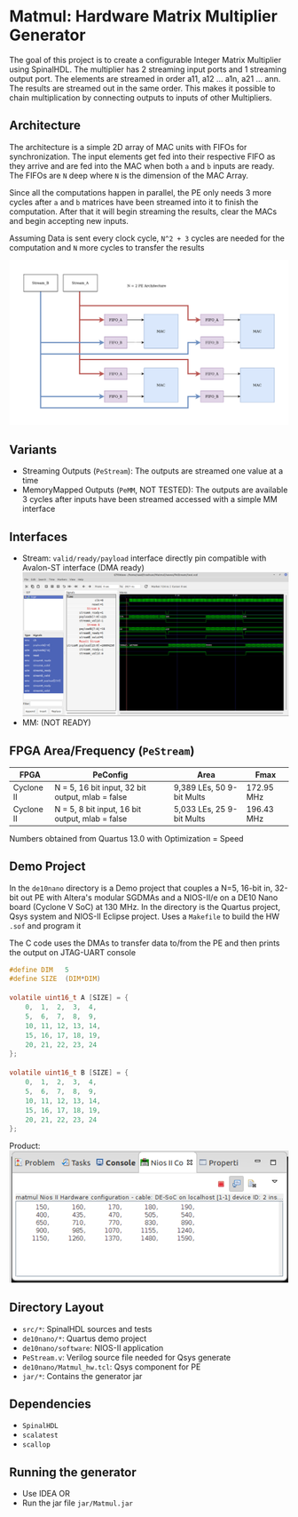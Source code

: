 # Matmul: Hardware Matrix Multiplier Generator
The goal of this project is to create a configurable Integer Matrix Multiplier 
using SpinalHDL. The multiplier has 2 streaming input ports and 1 streaming 
output port. The elements are streamed in order a11, a12 ... a1n, a21 ... ann.
The results are streamed out in the same order. This makes it possible to 
chain multiplication by connecting outputs to inputs of other Multipliers.

## Architecture 
The architecture is a simple 2D array of MAC units with FIFOs for synchronization.
The input elements get fed into their respective FIFO as they arrive and 
are fed into the MAC when both `a` and `b` inputs are ready. The FIFOs are 
`N` deep where `N` is the dimension of the MAC Array. 

Since all the computations happen in parallel, the PE only needs 3 more 
cycles after `a` and `b` matrices have been streamed into it to finish
the computation. After that it will begin streaming the results, clear the
MACs and begin accepting new inputs.

Assuming Data is sent every clock cycle, `N^2 + 3` cycles are needed for
the computation and `N` more cycles to transfer the results

![Arch](arch.png)

## Variants
 - Streaming Outputs (`PeStream`): The outputs are streamed one value at a time
 - MemoryMapped Outputs (`PeMM`, NOT TESTED): The outputs are available 3 cycles after inputs
 have been streamed accessed with a simple MM interface

## Interfaces
 - Stream: `valid/ready/payload` interface directly pin compatible with
 Avalon-ST interface (DMA ready)
 ![Verilator Waves](waves.png)
 - MM: (NOT READY)

## FPGA Area/Frequency (`PeStream`)

| FPGA | PeConfig | Area | Fmax |
| --- | --- | --- | ---|
| Cyclone II | N = 5, 16 bit input, 32 bit output, mlab = false | 9,389 LEs, 50 9-bit Mults | 172.95 MHz |
| Cyclone II | N = 5, 8 bit input, 16 bit output, mlab = false | 5,033 LEs, 25 9-bit Mults| 196.43 MHz |

Numbers obtained from Quartus 13.0 with Optimization = Speed

## Demo Project
In the `de10nano` directory is a Demo project that 
couples a N=5, 16-bit in, 32-bit out PE with Altera's 
modular SGDMAs and a NIOS-II/e on a DE10 Nano board
(Cyclone V SoC) at 130 MHz. In the directory is the Quartus project,
Qsys system and NIOS-II Eclipse project. Uses a `Makefile`
to build the HW `.sof` and program it

The C code uses the DMAs to transfer data to/from the 
PE and then prints the output on JTAG-UART console 

```C
#define DIM   5
#define SIZE  (DIM*DIM)

volatile uint16_t A [SIZE] = {
    0,  1,  2,  3,  4,
    5,  6,  7,  8,  9,
    10, 11, 12, 13, 14,
    15, 16, 17, 18, 19,
    20, 21, 22, 23, 24
};

volatile uint16_t B [SIZE] = {
    0,  1,  2,  3,  4,
    5,  6,  7,  8,  9,
    10, 11, 12, 13, 14,
    15, 16, 17, 18, 19,
    20, 21, 22, 23, 24
};
```
Product:
![Results](nios_output.png)

## Directory Layout
 - `src/*`: SpinalHDL sources and tests
 - `de10nano/*`: Quartus demo project
 - `de10nano/software`: NIOS-II application
 - `PeStream.v`: Verilog source file needed for Qsys generate
 - `de10nano/Matmul_hw.tcl`: Qsys component for PE
 - `jar/*`: Contains the generator jar
 
## Dependencies
 - `SpinalHDL`
 - `scalatest`
 - `scallop`

## Running the generator
 - Use IDEA OR
 - Run the jar file `jar/Matmul.jar`